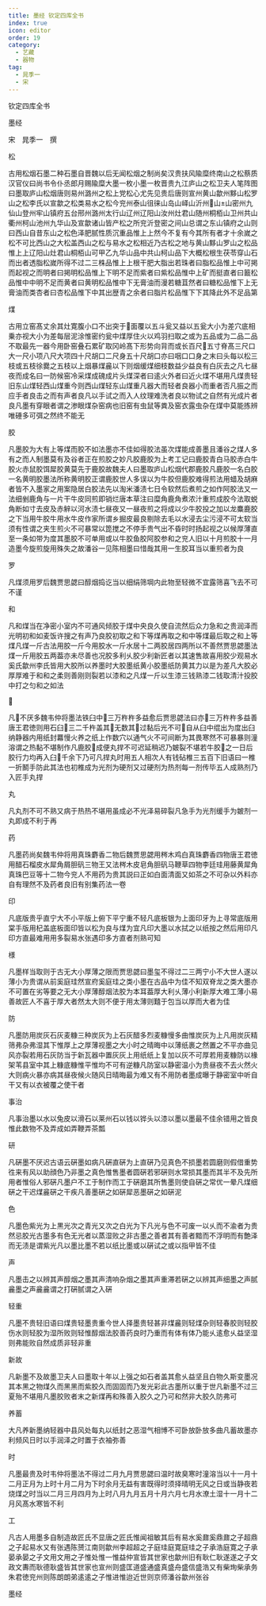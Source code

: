 ```yaml
---
title: 墨经 钦定四库全书
index: true
icon: editor
order: 19
category:
  - 艺藏
  - 器物
tag:
  - 晁季一
  - 宋
---
```


钦定四库全书  

墨经  

宋　晁季一　撰  

松  

古用松烟石墨二种石墨自晋魏以后无闻松烟之制尚矣汉贵扶风隃糜终南山之松蔡质汉官仪曰尚书令仆丞郎月赐隃糜大墨一枚小墨一枚晋贵九江庐山之松卫夫人笔阵图曰墨取庐山松烟唐则易州潞州之松上党松心尤先见贵后唐则宣州黄山歙州黟山松罗山之松李氏以宣歙之松类易水之松今兖州泰山徂徕山岛山峄山沂州山山密州九仙山登州牢山镇府五台邢州潞州太行山辽州辽阳山汝州灶君山随州桐栢山卫州共山衢州柯山池州九华山及宣歙诸山皆产松之所兖沂登密之间山总谓之东山镇府之山则曰西山自昔东山之松色泽肥腻性质沉重品惟上上然今不复有今其所有者才十余嵗之松不可比西山之大松盖西山之松与易水之松相近乃古松之地与黄山黟山罗山之松品惟上上辽阳山灶君山桐栢山可甲乙九华山品中共山柯山品下大概松根生茯苓穿山石而出者透脂松嵗所得不过二三株品惟上上根干肥大脂出若珠者曰脂松品惟上中可掲而起视之而明者曰掲明松品惟上下明不足而紫者曰紫松品惟中上矿而挺直者曰籖松品惟中中明不足而黄者曰黄明松品惟中下无膏油而漫若糖苴然者曰糖松品惟下上无膏油而类杏者曰杏松品惟下中其出歴青之余者曰脂片松品惟下下其降此外不足品第  

煤  

古用立窑髙丈余其灶寛腹小口不出突于面覆以五斗瓮又益以五瓮大小为差穴底相乗亦视大小为差每层泥涂惟密约瓮中煤厚住火以鸡羽扫取之或为五品或为二品二品不取最先一器今用卧窑叠石累矿取冈岭髙下形势向背而或长百尺五寸脊髙三尺口大一尺小项八尺大项四十尺胡口二尺身五十尺胡口亦曰咽口口身之末曰头每以松三枝或五枝徐爨之五枝以上烟暴煤麄以下则烟缓煤细枝数益少益良有白灰去之凡七昼夜而成名曰一防候窑冷采煤成磈成片头煤深者曰逺火外者曰近火煤不堪用凡煤贵轻旧东山煤轻西山煤重今则西山煤轻东山煤重凡器大而轻者良器小而重者否凡振之而应手者良击之而有声者良凡以手试之而入人纹理难洗者良以物试之自然有光成片者良凡墨有穿眼者谓之渗眼煤杂窑病也旧窑有虫鼠等粪及窑衣露虫杂在煤中莫能拣辨唯硾多可弭之然终不能无  

胶  

凡墨胶为大有上等煤而胶不如法墨亦不佳如得胶法虽次煤能成善墨且潘谷之煤人多有之而人制墨莫有及谷者正在煎胶之妙凡胶鹿胶为上考工记曰鹿胶青白马胶赤白牛胶火赤鼠胶饵犀胶黄莫先于鹿胶故魏夫人曰墨取庐山松烟代郡鹿胶凡鹿胶一名白胶一名黄明胶墨法所称黄明胶正谓鹿胶世人多误以为牛胶但鹿胶难得煎法用蜡及胡麻者皆不入墨家之用案隐居白胶法先以淘米潘渍七日令软然后煮煎之如作阿胶法又一法细剉鹿角与一片干牛皮同煎即销烂唐本草注曰糜角鹿角煮浓汁重煎成胶今法取蜕角断如寸去皮及赤觪以河水渍七昼夜又一昼夜煎之将成以少牛胶投之加以龙麋鹿胶之下当用牛胶牛用水牛皮作家所谓乡掘皮最良剔除去毛以水浸去尘污浸不可太软当须有性谓之夹生煎火不可暴常以箆搅之不停手贵气出不昏时时扬起视之以候厚薄直至一条如带为度其墨胶不可单用或以牛胶鱼胶阿胶参和之兖人旧以十月煎胶十一月造墨今旋煎旋用殊失之故潘谷一见陈相墨曰惜哉其用一生胶耳当以重煎者为良  

罗  

凡煤须用罗后魏贾思勰曰醇烟捣讫当以细绢筛堈内此物至轻微不宜露筛喜飞去不可不谨  

和  

凡和煤当在净密小室内不可通风倾胶于煤中央良久使自流然后众力急和之贵润泽而光明初和如麦饭许搜之有声乃良胶初取之和下等煤再取之和中等煤最后取之和上等煤凡煤一斤古法用胶一斤今用胶水一斤水居十二两胶居四两所以不善然贾思勰墨法煤一斤用胶五两葢亦未尽善也况胶多利乆胶少利新匠者以其速售故喜用胶少观易水奚氏歙州李氏皆用大胶所以养墨时大胶墨纸黄小胶墨纸防黄其力以是为差凡大胶必厚厚难于和和之柔则善刚则裂若以漆和之凡煤一斤以生漆三钱熟漆二钱取清汁投胶中打之匀和之如法  

  

凡不厌多魏韦仲将墨法铁臼中三万杵杵多益愈后贾思勰法曰亦三万杵杵多益善唐王君徳则用石臼三二千杵盖其无数其过黏后光不可自从臼中绲出为度出臼纳静器内用纸封羃慢火养之纸上作数穴以通气火不可间断为其畏寒然不可暴暴则潼溶谓之热黏不堪制作凡鹿胶成便丸捍不可迟延稍迟乃皴裂不堪若牛胶之一日后胶行力均再入臼千余下乃可凡捍丸时用五人相次人有钱砧椎三五百下旧语曰一椎一折鬭手防此其法也初椎成为光剂为硬剂又过硬剂为热剂每一剂传毕五人成熟剂乃入匠手丸捍  

丸  

凡丸剂不可不熟又病于热热不堪用虽成必不光泽易碎裂凡急手为光剂缓手为皴剂一丸即成不利于再  

药  

凡墨药尚矣魏韦仲将用真珠麝香二物后魏贾思勰用梣木鸡白真珠麝香四物唐王君徳用醋石榴皮水犀角屑胆矾三物王又法梣木皮皂角胆矾马鞭草四物李廷珪用藤黄犀角真珠巴豆等十二物今兖人不用药为贵其説曰正如白面清面又如茶之不可杂以外料亦自有理然不及药者良旧有别集药法一卷  

印  

凡底版贵乎直宁大不小平版上俯下平宁重不轻凡底板银为上面印牙为上寻常底版用棠手版用杞盖底板面印皆以松为良与煤为宜凡印大墨以水拭之以纸按之然后用印凡印方直最难用用多裂易水张遇印多方直者剂熟可知  

様  

凡墨样当取则于古无大小厚薄之限而贾思勰曰墨玺不得过二三两宁小不大世人遂以薄小为贵谓从前奚庭珪然宣府奚庭珪之类小墨在古品中为佳不知双脊龙之类大墨亦不可置在劣等要之无大小厚薄醇烟法胶为本耳葢厚大利乆薄小利新厚大难工薄小易善故匠人不喜于厚大者然太大则不便于用太薄则囏于包当以厚而大者为佳  

防  

凡墨防用炭灰石灰麦糠三种炭灰为上石灰醋多烈麦糠慢多曲惟炭灰为上凡用炭灰精筛弗杂弗湿其下惟厚上之厚薄视墨之大小时之晴晦中以薄纸裹之然置之不平亦曲见风亦裂若用石灰防当于新瓦器中置灰灰上用纸纸上复加以灰不可厚若用麦糠防以椽架苇县室中其上糠底糠惟平惟均不可有逆糠凡防室以静密温小为贵昼夜不去火然火大则病火暴亦病其昼夜候火随风日晴晦最为难又有不用防者墨成曝于静密室中听自干又有以衣被覆之使干者  

事治  

凡事治墨以水以兔皮以滑石以莱州石以钱以铧头以漆以墨以墨最不佳余错用之皆良惟此数物不及弄成如弄鞭弄茶瓢  

研  

凡硏墨不厌迟古语云硏墨如病凡硏直硏为上直硏乃见真色不损墨若圆磨则假借重势徃来有风以助顔色乃非墨之真色惟售墨者圆硏若邪硏则水常损其墨而其半不及先所用者惟俗人邪硏凡墨户不工于制作而工于硏磨其所售墨则使自硏之常优一晕凡煤细硏之干迟煤麄硏之干疾凡善墨硏之如硏犀恶墨硏之如硏泥  

色  

凡墨色紫光为上黒光次之青光又次之白光为下凡光与色不可废一以乆而不渝者为贵然忌胶光古墨多有色无光者以蒸湿败之非古墨之善者其有善者黯而不浮明而有艶泽而无渍是谓紫光凡以墨比墨不若以纸比墨或以硏试之或以指甲皆不佳  

声  

凡墨击之以辨其声醇烟之墨其声清响杂烟之墨其声重滞若硏之以辨其声细墨之声腻麄墨之声麄麄谓之打硏腻谓之入硏  

轻重  

凡墨不贵轻旧语曰煤贵轻墨贵重今世人择墨贵轻甚非煤麄则轻煤杂则轻春胶则轻胶伤水则轻胶为湿所败则轻惟醇烟法胶善药良时乃重而有体有体乃能乆逺愈乆益坚湿则弗能败自然成质非轻非重  

新故  

凡新墨不及故墨卫夫人曰墨取十年以上强之如石者盖其愈乆益坚且白物久斯变墨况其本黑之物煤久而黑黑而紫胶久而固固而乃发光彩此古墨所以重于世凡新墨不过三夏殆不堪用凡墨胶败者末之新煤再和殊善入胶久之乃可和然非大胶久防弗可  

养蓄  

大凡养新墨纳轻器中县风处每丸以纸封之恶湿气相博不可卧放卧放多曲凡蓄故墨亦利频风日时以手润泽之时置于衣袖弥善  

时  

凡墨最贵及时韦仲将墨法不得过二月九月贾思勰曰温时故臭寒时潼溶当以十一月十二月正月为上时十月二月为下时余月无益有害既得时须择晴明无风之日或当静夜若烧煤之时当以二月三月四月为上时八月九月五月十月六月七月水潦土湿十一月十二月风髙水寒皆不利  

工  

凡古人用墨多自制造故匠氏不显唐之匠氏惟闻祖敏其后有易水奚鼐奚鼎鼐之子超鼎之子起易水又有张遇陈赟江南则歙州李超超之子庭珪庭寛庭珪之子承浩庭寛之子承晏承晏之子文用文用之子惟处惟一惟益仲宣皆其世家也歙州旧有耿仁耿遂遂之子文政文夀而耿德耿盛皆其世家也宣州则盛匡道盛通盛真盛舟盛信盛浩又有柴珣柴承务朱君徳兖州则陈朗朗弟逺逺之子惟进惟迨近世则京师潘谷歙州张谷  

墨经  

